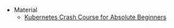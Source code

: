 + Material
  + [Kubernetes Crash Course for Absolute Beginners](https://www.youtube.com/watch?v=s_o8dwzRlu4)